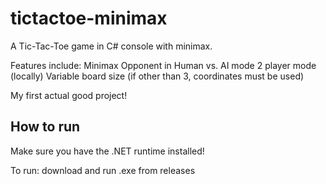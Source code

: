 # tictactoe-minimax
A Tic-Tac-Toe game in C# console with minimax. 

Features include:
Minimax Opponent in Human vs. AI mode
2 player mode (locally)
Variable board size (if other than 3, coordinates must be used)

My first actual good project!

## How to run
Make sure you have the .NET runtime installed!

To run: download and run .exe from releases
